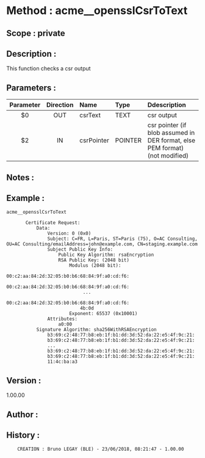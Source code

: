﻿# **Method :** acme__opensslCsrToText## **Scope :** private## **Description :** This function checks a csr output## **Parameters :** | Parameter | Direction | Name | Type | Ddescription | |:----:|:----:|:----|:----|:----| | $0 | OUT | csrText | TEXT | csr output | | $2 | IN | csrPointer | POINTER | csr pointer (if blob assumed in DER format, else PEM format) (not modified) | ## **Notes :** ## **Example :** ```acme__opensslCsrToText             Certificate Request:           Data:               Version: 0 (0x0)               Subject: C=FR, L=Paris, ST=Paris (75), O=AC Consulting, OU=AC Consulting/emailAddress=john@example.com, CN=staging.example.com               Subject Public Key Info:                   Public Key Algorithm: rsaEncryption                   RSA Public Key: (2048 bit)                       Modulus (2048 bit):                           00:c2:aa:84:2d:32:05:b0:b6:68:84:9f:a0:cd:f6:                           00:c2:aa:84:2d:32:05:b0:b6:68:84:9f:a0:cd:f6:                            ...                           00:c2:aa:84:2d:32:05:b0:b6:68:84:9f:a0:cd:f6:                           4b:0d                       Exponent: 65537 (0x10001)               Attributes:                   a0:00           Signature Algorithm: sha256WithRSAEncryption               b3:69:c2:48:77:b8:eb:1f:b1:dd:3d:52:da:22:e5:4f:9c:21:               b3:69:c2:48:77:b8:eb:1f:b1:dd:3d:52:da:22:e5:4f:9c:21:               ...               b3:69:c2:48:77:b8:eb:1f:b1:dd:3d:52:da:22:e5:4f:9c:21:               b3:69:c2:48:77:b8:eb:1f:b1:dd:3d:52:da:22:e5:4f:9c:21:               11:4c:ba:a3```## **Version :** 1.00.00## **Author :** ## **History :**          CREATION : Bruno LEGAY (BLE) - 23/06/2018, 08:21:47 - 1.00.00